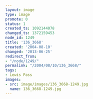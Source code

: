 ```yaml
---
layout: image
type: image
promote: 0
status: 1
created_ts: 1092144078
changed_ts: 1372159453
node_id: 1249
title: '136_3668'
created: '2004-08-10'
changed: '2013-06-25'
redirect_from:
- "/node/1249/"
permalink: "/2004/08/10/136_3668/"
tags:
- Lewis Pass
images:
- src: image/images/136_3668-1249.jpg
  name: 136_3668-1249.jpg
---
```



